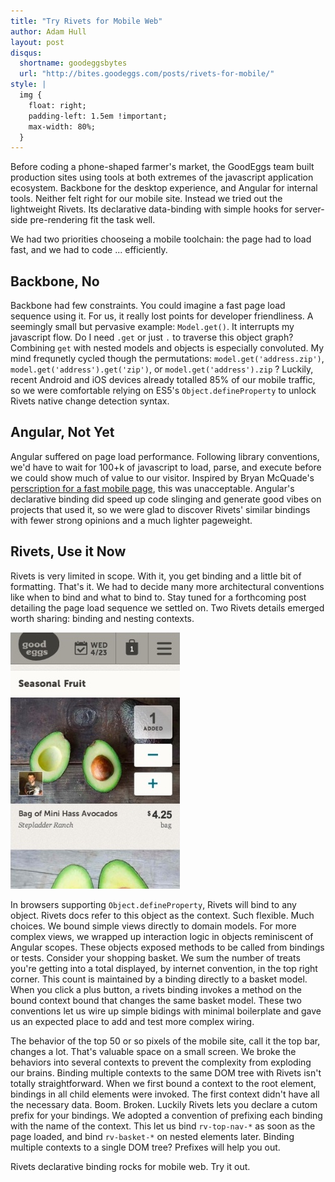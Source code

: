 ```yaml
---
title: "Try Rivets for Mobile Web"
author: Adam Hull
layout: post
disqus:
  shortname: goodeggsbytes
  url: "http://bites.goodeggs.com/posts/rivets-for-mobile/"
style: |
  img {
    float: right;
    padding-left: 1.5em !important;
    max-width: 80%;
  }
---
```


Before coding a phone-shaped farmer's market, the GoodEggs team built
production sites using tools at both extremes of the javascript application
ecosystem. Backbone for the desktop experience, and Angular for internal tools.
Neither felt right for our mobile site.  Instead we tried out the lightweight Rivets.  Its declarative data-binding with simple hooks for server-side pre-rendering fit the task well.

We had two priorities chooseing a mobile toolchain: <!-- more -->the page had to load fast, and we had to code ... efficiently.

Backbone, No
------------

Backbone had few constraints.  You could imagine a fast page load sequence using it.  For us, it really lost points for developer friendliness.  A seemingly small but pervasive example: `Model.get()`.  It interrupts my javascript flow.  Do I need `.get` or just `.` to traverse this object graph?  Combining `get` with nested models and objects is especially convoluted.  My mind frequnetly cycled though the permutations: `model.get('address.zip')`, `model.get('address').get('zip')`, or `model.get('address').zip` ?  Luckily, recent Android and iOS devices already totalled 85% of our mobile traffic, so we were comfortable relying on ES5's `Object.defineProperty` to unlock Rivets native change detection syntax.

Angular, Not Yet
----------------

Angular suffered on page load performance.  Following library conventions, we'd have to wait for 100+k of javascript to load, parse, and execute before we could show much of value to our visitor.  Inspired by Bryan McQuade's [perscription for a fast mobile page](http://calendar.perfplanet.com/2012/make-your-mobile-pages-render-in-under-one-second/), this was unacceptable.  Angular's declarative binding did speed up code slinging and generate good vibes on projects that used it, so we were glad to discover Rivets'  similar bindings with fewer strong opinions and a much lighter pageweight.

Rivets, Use it Now
------------------

Rivets is very limited in scope.  With it, you get binding and a little bit of formatting.  That's it.  We had to decide many more architectural conventions like when to bind and what to bind to.  Stay tuned for a forthcoming post detailing the page load sequence we settled on.  Two Rivets details emerged worth sharing: binding and nesting contexts.

![Mobile screenshot](/images/mobile-screenshot.jpg)

In browsers supporting `Object.defineProperty`, Rivets will bind to any object.  Rivets docs refer to this object as the context.  Such flexible.  Much choices.  We bound simple views directly to domain models.  For more complex views, we wrapped up interaction logic in objects reminiscent of Angular scopes.  These objects exposed methods to be called from bindings or tests.  Consider your shopping basket.  We sum the number of treats you're getting into a total displayed, by internet convention, in the top right corner.  This count is maintained by a binding directly to a basket model.  When you click a plus button, a rivets binding invokes a method on the bound context bound that changes the same basket model.  These two conventions let us wire up simple bidings with minimal boilerplate and gave us an expected place to add and test more complex wiring.

The behavior of the top 50 or so pixels of the mobile site, call it the top bar, changes a lot.  That's valuable space on a small screen.  We broke the behaviors into several contexts to prevent the complexity from exploding our brains.  Binding multiple contexts to the same DOM tree with Rivets isn't totally straightforward.  When we first bound a context to the root element, bindings in all child elements were invoked.  The first context didn't have all the necessary data.  Boom.  Broken.  Luckily Rivets lets you declare a cutom prefix for your bindings.  We adopted a convention of prefixing each binding with the name of the context.  This let us bind `rv-top-nav-*` as soon as the page loaded, and bind `rv-basket-*` on nested elements later.  Binding multiple contexts to a single DOM tree?  Prefixes will help you out.

Rivets declarative binding rocks for mobile web.  Try it out.
